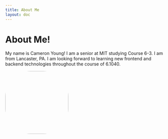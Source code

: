 ```yaml
---
title: About Me
layout: doc
---
```


# About Me!

<div>
    <p>
    My name is Cameron Young! I am a senior at MIT studying Course 6-3. I am from Lancaster, PA. I am looking forward to learning new frontend and backend technologies throughout the course of 6.1040.
    </p>
    <img src="/Users/cameronyoung/Desktop/6.1040/portfolio-camerony/assets/images/headshot.jpg" width="200" style="border-radius:2vh">
</div>

